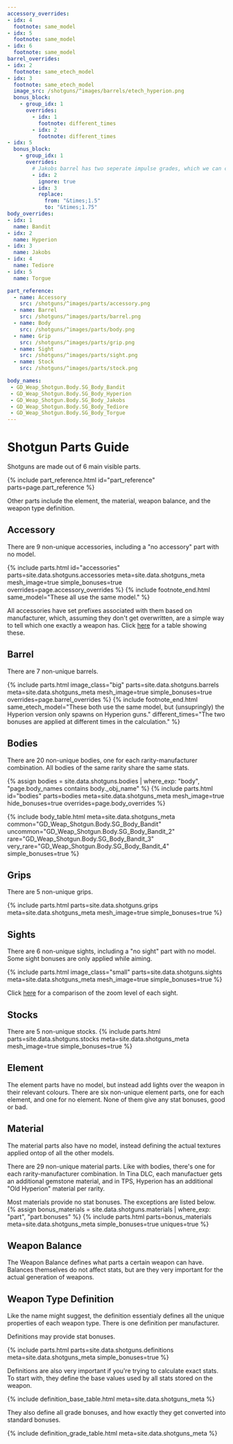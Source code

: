 ```yaml
---
accessory_overrides:
- idx: 4
  footnote: same_model
- idx: 5
  footnote: same_model
- idx: 6
  footnote: same_model
barrel_overrides:
- idx: 2
  footnote: same_etech_model
- idx: 3
  footnote: same_etech_model
  image_src: /shotguns/^images/barrels/etech_hyperion.png
  bonus_block:
    - group_idx: 1
      overrides:
        - idx: 1
          footnote: different_times
        - idx: 2
          footnote: different_times
- idx: 5
  bonus_block:
    - group_idx: 1
      overrides:
        # Jakobs barrel has two seperate impulse grades, which we can combine into one
        - idx: 2
          ignore: true
        - idx: 3
          replace:
            from: "&times;1.5"
            to: "&times;1.75"
body_overrides:
- idx: 1
  name: Bandit
- idx: 2
  name: Hyperion
- idx: 3
  name: Jakobs
- idx: 4
  name: Tediore
- idx: 5
  name: Torgue

part_reference:
  - name: Accessory
    src: /shotguns/^images/parts/accessory.png
  - name: Barrel
    src: /shotguns/^images/parts/barrel.png
  - name: Body
    src: /shotguns/^images/parts/body.png
  - name: Grip
    src: /shotguns/^images/parts/grip.png
  - name: Sight
    src: /shotguns/^images/parts/sight.png
  - name: Stock
    src: /shotguns/^images/parts/stock.png

body_names:
 - GD_Weap_Shotgun.Body.SG_Body_Bandit
 - GD_Weap_Shotgun.Body.SG_Body_Hyperion
 - GD_Weap_Shotgun.Body.SG_Body_Jakobs
 - GD_Weap_Shotgun.Body.SG_Body_Tediore
 - GD_Weap_Shotgun.Body.SG_Body_Torgue
---
```


# Shotgun Parts Guide
Shotguns are made out of 6 main visible parts.

<style>
#part_reference img {
    max-width: calc(var(--img-size-big) + var(--img-size-increment));
    max-height: calc(var(--img-size-big) + var(--img-size-increment));
    min-height: revert;
}
</style>
{% include part_reference.html id="part_reference" parts=page.part_reference %}

Other parts include the element, the material, weapon balance, and the weapon type definition.

## Accessory
There are 9 non-unique accessories, including a "no accessory" part with no model.

<style>
#accessories img {
    min-width: var(--img-size-standard);
    min-height: var(--img-size-standard);
    max-width: var(--img-size-big);
}
</style>
{% include parts.html 
    id="accessories"
    parts=site.data.shotguns.accessories
    meta=site.data.shotguns_meta
    mesh_image=true
    simple_bonuses=true
    overrides=page.accessory_overrides
%}
{% include footnote_end.html
    same_model="These all use the same model."
%}

All accessories have set prefixes associated with them based on manufacturer, which, assuming they
don't get overwritten, are a simple way to tell which one exactly a weapon has. Click
[here](/shotguns/prefixes/) for a table showing these.

## Barrel
There are 7 non-unique barrels.

{% include parts.html 
    image_class="big"
    parts=site.data.shotguns.barrels
    meta=site.data.shotguns_meta
    mesh_image=true
    simple_bonuses=true
    overrides=page.barrel_overrides
%}
{% include footnote_end.html
    same_etech_model="These both use the same model, but (unsupringly) the Hyperion version only spawns on Hyperion guns."
    different_times="The two bonuses are applied at different times in the calculation."
%}

## Bodies
There are 20 non-unique bodies, one for each rarity-manufacturer combination. All bodies of the
same rarity share the same stats.

<style>
#bodies > div:nth-child(2) > img {
    max-width: var(--img-size-big);
    min-height: var(--img-size-standard)
}
</style>
{% assign bodies = site.data.shotguns.bodies
                   | where_exp: "body", "page.body_names contains body._obj_name" %}
{% include parts.html
    id="bodies"
    parts=bodies
    meta=site.data.shotguns_meta
    mesh_image=true
    hide_bonuses=true
    overrides=page.body_overrides
%}

{% include body_table.html 
    meta=site.data.shotguns_meta
    common="GD_Weap_Shotgun.Body.SG_Body_Bandit"
    uncommon="GD_Weap_Shotgun.Body.SG_Body_Bandit_2"
    rare="GD_Weap_Shotgun.Body.SG_Body_Bandit_3"
    very_rare="GD_Weap_Shotgun.Body.SG_Body_Bandit_4"
    simple_bonuses=true
%}

## Grips
There are 5 non-unique grips.

{% include parts.html 
    parts=site.data.shotguns.grips
    meta=site.data.shotguns_meta
    mesh_image=true
    simple_bonuses=true
%}

## Sights
There are 6 non-unique sights, including a "no sight" part with no model. Some sight bonuses are
only applied while aiming.

{% include parts.html 
    image_class="small"
    parts=site.data.shotguns.sights
    meta=site.data.shotguns_meta
    mesh_image=true
    simple_bonuses=true
%}

Click [here](/shotguns/zoom/) for a comparison of the zoom level of each sight.

## Stocks
There are 5 non-unique stocks.
{% include parts.html 
    parts=site.data.shotguns.stocks
    meta=site.data.shotguns_meta
    mesh_image=true
    simple_bonuses=true
%}

## Element
The element parts have no model, but instead add lights over the weapon in their relevant colours.
There are six non-unique element parts, one for each element, and one for no element. None of them
give any stat bonuses, good or bad. 

## Material
The material parts also have no model, instead defining the actual textures applied ontop of all the
other models.

There are 29 non-unique material parts. Like with bodies, there's one for each rarity-manufacturer
combination. In Tina DLC, each manufactuer gets an additional gemstone material, and in TPS,
Hyperion has an additional "Old Hyperion" material per rarity.

Most materials provide no stat bonuses. The exceptions are listed below.
{% assign bonus_materials = site.data.shotguns.materials | where_exp: "part", "part.bonuses" %}
{% include parts.html
    parts=bonus_materials
    meta=site.data.shotguns_meta
    simple_bonuses=true
    uniques=true
%}

## Weapon Balance
The Weapon Balance defines what parts a certain weapon can have. Balances themselves do not affect
stats, but are they very important for the actual generation of weapons.

## Weapon Type Definition
Like the name might suggest, the definition essentialy defines all the unique properties of each
weapon type. There is one definition per manufacturer.

Definitions may provide stat bonuses. 

{% include parts.html
    parts=site.data.shotguns.definitions
    meta=site.data.shotguns_meta
    simple_bonuses=true
%}

Definitions are also very important if you're trying to calculate exact stats. To start with, they
define the base values used by all stats stored on the weapon.

{% include definition_base_table.html meta=site.data.shotguns_meta %}

They also define all grade bonuses, and how exactly they get converted into standard bonuses.

{% include definition_grade_table.html meta=site.data.shotguns_meta %}
